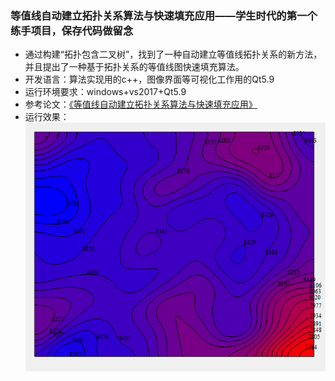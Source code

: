 ### 等值线自动建立拓扑关系算法与快速填充应用——学生时代的第一个练手项目，保存代码做留念
- 通过构建“拓扑包含二叉树”，找到了一种自动建立等值线拓扑关系的新方法，并且提出了一种基于拓扑关系的等值线图快速填充算法。
- 开发语言：算法实现用的c++，图像界面等可视化工作用的Qt5.9
- 运行环境要求：windows+vs2017+Qt5.9
- 参考论文：[《等值线自动建立拓扑关系算法与快速填充应用》](./Doc/等值线自动建立拓扑关系算法与快速填充应用.pdf)
- 运行效果：
<br/>![](./Doc/contour.png)<br/>
